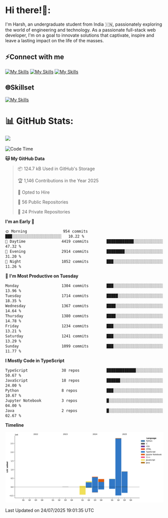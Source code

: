 
# Hi there!👋:
<p> I'm Harsh, an undergraduate student from India 🇮🇳, passionately exploring the world of engineering and technology. As a passionate full-stack web developer, I'm on a goal to innovate solutions that captivate, inspire and leave a lasting impact on the life of the masses. </p>

## ⚡Connect with me

[![My Skills](https://skillicons.dev/icons?i=gmail)](mailto:harshpandey.tech@gmail.com) [![My Skills](https://skillicons.dev/icons?i=linkedin)](https://linkedin.com/in/harsh3dev) [![My Skills](https://skillicons.dev/icons?i=twitter)](https://x.com/harshxai)

## 🌐Skillset
[![My Skills](https://skillicons.dev/icons?i=js,ts,react,nextjs,nodejs,tailwind,mongo,express,postgres,prisma,html,css,docker,aws,cpp,git,vscode,figma)](https://skillicons.dev)


# 📊 GitHub Stats:
![](https://komarev.com/ghpvc/?username=harsh3dev)

<!--START_SECTION:waka-->
![Code Time](http://img.shields.io/badge/Code%20Time-359%20hrs%2049%20mins-blue)

**🐱 My GitHub Data** 

> 📦 124.7 kB Used in GitHub's Storage 
 > 
> 🏆 1,146 Contributions in the Year 2025
 > 
> 💼 Opted to Hire
 > 
> 📜 56 Public Repositories 
 > 
> 🔑 24 Private Repositories 
 > 
**I'm an Early 🐤** 

```text
🌞 Morning                954 commits         ███░░░░░░░░░░░░░░░░░░░░░░   10.22 % 
🌆 Daytime                4419 commits        ████████████░░░░░░░░░░░░░   47.32 % 
🌃 Evening                2914 commits        ████████░░░░░░░░░░░░░░░░░   31.20 % 
🌙 Night                  1052 commits        ███░░░░░░░░░░░░░░░░░░░░░░   11.26 % 
```
📅 **I'm Most Productive on Tuesday** 

```text
Monday                   1304 commits        ███░░░░░░░░░░░░░░░░░░░░░░   13.96 % 
Tuesday                  1714 commits        █████░░░░░░░░░░░░░░░░░░░░   18.35 % 
Wednesday                1367 commits        ████░░░░░░░░░░░░░░░░░░░░░   14.64 % 
Thursday                 1380 commits        ████░░░░░░░░░░░░░░░░░░░░░   14.78 % 
Friday                   1234 commits        ███░░░░░░░░░░░░░░░░░░░░░░   13.21 % 
Saturday                 1241 commits        ███░░░░░░░░░░░░░░░░░░░░░░   13.29 % 
Sunday                   1099 commits        ███░░░░░░░░░░░░░░░░░░░░░░   11.77 % 
```


**I Mostly Code in TypeScript** 

```text
TypeScript               38 repos            █████████████░░░░░░░░░░░░   50.67 % 
JavaScript               18 repos            ██████░░░░░░░░░░░░░░░░░░░   24.00 % 
Python                   8 repos             ███░░░░░░░░░░░░░░░░░░░░░░   10.67 % 
Jupyter Notebook         3 repos             █░░░░░░░░░░░░░░░░░░░░░░░░   04.00 % 
Java                     2 repos             █░░░░░░░░░░░░░░░░░░░░░░░░   02.67 % 
```



**Timeline**

![Lines of Code chart](https://raw.githubusercontent.com/harsh3dev/harsh3dev/main/assets/bar_graph.png)


 Last Updated on 24/07/2025 19:01:35 UTC
<!--END_SECTION:waka-->

